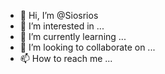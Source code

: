 - 👋 Hi, I’m @Siosrios
- 👀 I’m interested in ...
- 🌱 I’m currently learning ...
- 💞️ I’m looking to collaborate on ...
- 📫 How to reach me ...

<!---
Siosrios/Siosrios is a ✨ special ✨ repository because its `README.md` (this file) appears on your GitHub profile.
You can click the Preview link to take a look at your changes.
--->
